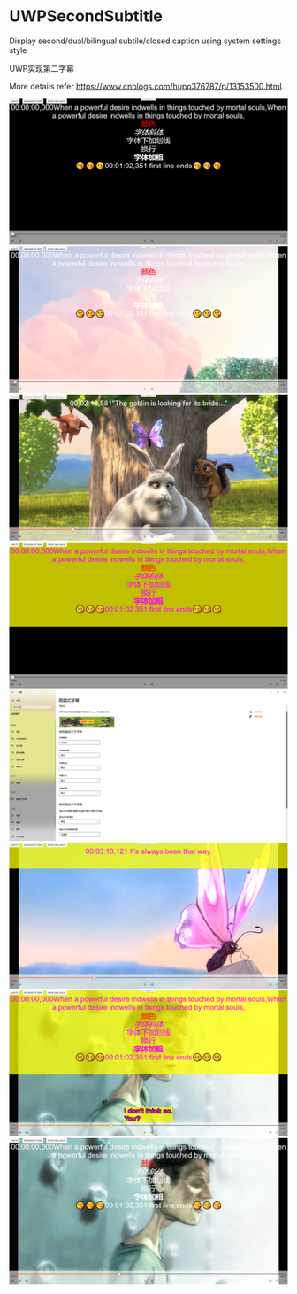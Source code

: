 # UWPSecondSubtitle
Display second/dual/bilingual subtile/closed caption using system settings style

UWP实现第二字幕

More details refer https://www.cnblogs.com/hupo376787/p/13153500.html.

![](https://github.com/hupo376787/UWPSecondSubtitle/blob/master/%E5%BE%AE%E4%BF%A1%E6%88%AA%E5%9B%BE_20200617151653.png)
![](https://github.com/hupo376787/UWPSecondSubtitle/blob/master/%E5%BE%AE%E4%BF%A1%E6%88%AA%E5%9B%BE_20200617151713.png)
![](https://github.com/hupo376787/UWPSecondSubtitle/blob/master/%E5%BE%AE%E4%BF%A1%E6%88%AA%E5%9B%BE_20200617151724.png)
![](https://github.com/hupo376787/UWPSecondSubtitle/blob/master/%E5%BE%AE%E4%BF%A1%E6%88%AA%E5%9B%BE_20200617151841.png)
![](https://github.com/hupo376787/UWPSecondSubtitle/blob/master/%E5%BE%AE%E4%BF%A1%E6%88%AA%E5%9B%BE_20200617151858.png)
![](https://github.com/hupo376787/UWPSecondSubtitle/blob/master/%E5%BE%AE%E4%BF%A1%E6%88%AA%E5%9B%BE_20200617151935.png)
![](https://github.com/hupo376787/UWPSecondSubtitle/blob/master/%E5%BE%AE%E4%BF%A1%E6%88%AA%E5%9B%BE_20200617152016.png)
![](https://github.com/hupo376787/UWPSecondSubtitle/blob/master/%E5%BE%AE%E4%BF%A1%E6%88%AA%E5%9B%BE_20200617152056.png)
